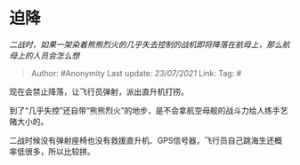 # 迫降
*二战时，如果一架染着熊熊烈火的几乎失去控制的战机即将降落在航母上，那么航母上的人员会怎么想*

> Author: #Anonymity
> Last update: *23/07/2021* 
> Link:
> Tag: #

 
现在会禁止降落，让飞行员弹射，派出直升机打捞。

到了“几乎失控”还自带“熊熊烈火”的地步，是不会拿航空母舰的战斗力给人练手艺赌大小的。

二战时候没有弹射座椅也没有救援直升机、GPS信号器，飞行员自己跳海生还概率低很多，所以比较拼。



